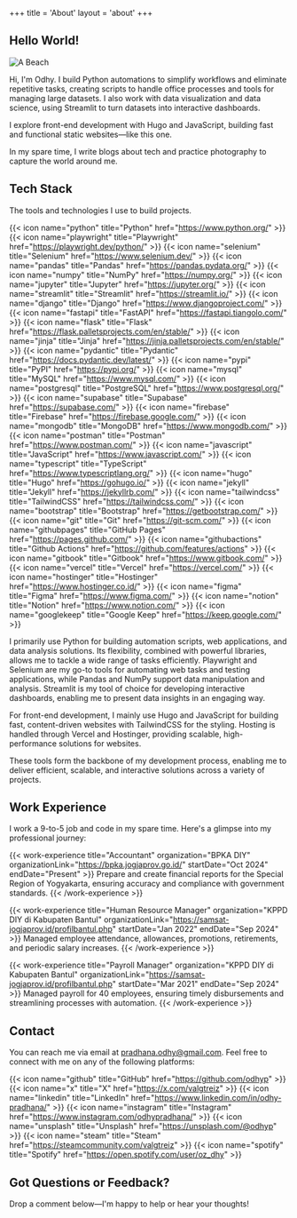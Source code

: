 +++
title = 'About'
layout = 'about'
+++

## Hello World!

![A Beach](/img/about/sample.jpg)

Hi, I'm Odhy. I build Python automations to simplify workflows and eliminate repetitive tasks, creating scripts to handle office processes and tools for managing large datasets. I also work with data visualization and data science, using Streamlit to turn datasets into interactive dashboards.

I explore front-end development with Hugo and JavaScript, building fast and functional static websites—like this one.

In my spare time, I write blogs about tech and practice photography to capture the world around me.

## Tech Stack

The tools and technologies I use to build projects.

{{< icon name="python" title="Python" href="https://www.python.org/" >}}
{{< icon name="playwright" title="Playwright" href="https://playwright.dev/python/" >}}
{{< icon name="selenium" title="Selenium" href="https://www.selenium.dev/" >}}
{{< icon name="pandas" title="Pandas" href="https://pandas.pydata.org/" >}}
{{< icon name="numpy" title="NumPy" href="https://numpy.org/" >}}
{{< icon name="jupyter" title="Jupyter" href="https://jupyter.org/" >}}
{{< icon name="streamlit" title="Streamlit" href="https://streamlit.io/" >}}
{{< icon name="django" title="Django" href="https://www.djangoproject.com/" >}}
{{< icon name="fastapi" title="FastAPI" href="https://fastapi.tiangolo.com/" >}}
{{< icon name="flask" title="Flask" href="https://flask.palletsprojects.com/en/stable/" >}}
{{< icon name="jinja" title="Jinja" href="https://jinja.palletsprojects.com/en/stable/" >}}
{{< icon name="pydantic" title="Pydantic" href="https://docs.pydantic.dev/latest/" >}}
{{< icon name="pypi" title="PyPI" href="https://pypi.org/" >}}
{{< icon name="mysql" title="MySQL" href="https://www.mysql.com/" >}}
{{< icon name="postgresql" title="PostgreSQL" href="https://www.postgresql.org/" >}}
{{< icon name="supabase" title="Supabase" href="https://supabase.com/" >}}
{{< icon name="firebase" title="Firebase" href="https://firebase.google.com/" >}}
{{< icon name="mongodb" title="MongoDB" href="https://www.mongodb.com/" >}}
{{< icon name="postman" title="Postman" href="https://www.postman.com/" >}}
{{< icon name="javascript" title="JavaScript" href="https://www.javascript.com/" >}}
{{< icon name="typescript" title="TypeScript" href="https://www.typescriptlang.org/" >}}
{{< icon name="hugo" title="Hugo" href="https://gohugo.io/" >}}
{{< icon name="jekyll" title="Jekyll" href="https://jekyllrb.com/" >}}
{{< icon name="tailwindcss" title="TailwindCSS" href="https://tailwindcss.com/" >}}
{{< icon name="bootstrap" title="Bootstrap" href="https://getbootstrap.com/" >}}
{{< icon name="git" title="Git" href="https://git-scm.com/" >}}
{{< icon name="githubpages" title="GitHub Pages" href="https://pages.github.com/" >}}
{{< icon name="githubactions" title="Github Actions" href="https://github.com/features/actions" >}}
{{< icon name="gitbook" title="Gitbook" href="https://www.gitbook.com/" >}}
{{< icon name="vercel" title="Vercel" href="https://vercel.com/" >}}
{{< icon name="hostinger" title="Hostinger" href="https://www.hostinger.co.id/" >}}
{{< icon name="figma" title="Figma" href="https://www.figma.com/" >}}
{{< icon name="notion" title="Notion" href="https://www.notion.com/" >}}
{{< icon name="googlekeep" title="Google Keep" href="https://keep.google.com/" >}}

I primarily use Python for building automation scripts, web applications, and data analysis solutions. Its flexibility, combined with powerful libraries, allows me to tackle a wide range of tasks efficiently. Playwright and Selenium are my go-to tools for automating web tasks and testing applications, while Pandas and NumPy support data manipulation and analysis. Streamlit is my tool of choice for developing interactive dashboards, enabling me to present data insights in an engaging way.

For front-end development, I mainly use Hugo and JavaScript for building fast, content-driven websites with TailwindCSS for the styling. Hosting is handled through Vercel and Hostinger, providing scalable, high-performance solutions for websites.

These tools form the backbone of my development process, enabling me to deliver efficient, scalable, and interactive solutions across a variety of projects.

## Work Experience

I work a 9-to-5 job and code in my spare time. Here's a glimpse into my professional journey:

{{< work-experience title="Accountant" organization="BPKA DIY" organizationLink="https://bpka.jogjaprov.go.id/" startDate="Oct 2024" endDate="Present" >}}
Prepare and create financial reports for the Special Region of Yogyakarta, ensuring accuracy and compliance with government standards.
{{< /work-experience >}}

{{< work-experience title="Human Resource Manager" organization="KPPD DIY di Kabupaten Bantul" organizationLink="https://samsat-jogjaprov.id/profilbantul.php" startDate="Jan 2022" endDate="Sep 2024" >}}
Managed employee attendance, allowances, promotions, retirements, and periodic salary increases.
{{< /work-experience >}}

{{< work-experience title="Payroll Manager" organization="KPPD DIY di Kabupaten Bantul" organizationLink="https://samsat-jogjaprov.id/profilbantul.php" startDate="Mar 2021" endDate="Sep 2024" >}}
Managed payroll for 40 employees, ensuring timely disbursements and streamlining processes with automation.
{{< /work-experience >}}

## Contact

You can reach me via email at [pradhana.odhy@gmail.com](mailto:pradhana.odhy@gmail.com). Feel free to connect with me on any of the following platforms:

{{< icon name="github" title="GitHub" href="https://github.com/odhyp" >}}
{{< icon name="x" title="X" href="https://x.com/valgtreiz" >}}
{{< icon name="linkedin" title="LinkedIn" href="https://www.linkedin.com/in/odhy-pradhana/" >}}
{{< icon name="instagram" title="Instagram" href="https://www.instagram.com/odhypradhana/" >}}
{{< icon name="unsplash" title="Unsplash" href="https://unsplash.com/@odhyp" >}}
{{< icon name="steam" title="Steam" href="https://steamcommunity.com/valgtreiz" >}}
{{< icon name="spotify" title="Spotify" href="https://open.spotify.com/user/oz_dhy" >}}

## Got Questions or Feedback?

Drop a comment below—I'm happy to help or hear your thoughts!
